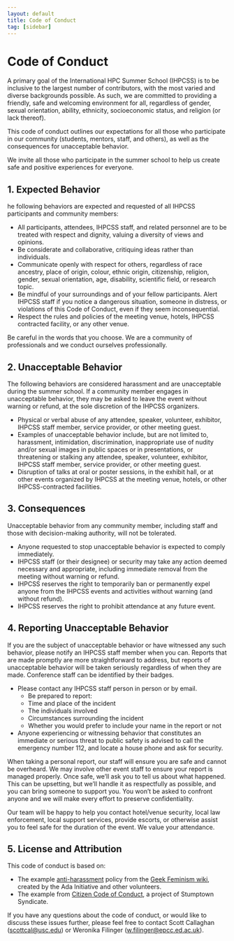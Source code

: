 ```yaml
---
layout: default
title: Code of Conduct
tag: [sidebar]
---
```


# Code of Conduct

A primary goal of the International HPC Summer School (IHPCSS) is to be inclusive to the largest number of contributors, with the most varied and diverse backgrounds possible.
As such, we are committed to providing a friendly, safe and welcoming environment for all, regardless of gender, sexual orientation, ability, ethnicity, socioeconomic status, and religion (or lack thereof).

This code of conduct outlines our expectations for all those who participate in our community (students, mentors, staff, and others), as well as the consequences for unacceptable behavior.

We invite all those who participate in the summer school to help us create safe and positive experiences for everyone.

## 1. Expected Behavior

he following behaviors are expected and requested of all IHPCSS participants and community members:

- All participants, attendees, IHPCSS staff, and related personnel are to be treated with respect and dignity, valuing a diversity of views and opinions.
- Be considerate and collaborative, critiquing ideas rather than individuals.
- Communicate openly with respect for others, regardless of race ancestry, place of origin, colour, ethnic origin, citizenship, religion, gender, sexual orientation, age, disability, scientific field, or research topic.
- Be mindful of your surroundings and of your fellow participants.
  Alert IHPCSS staff if you notice a dangerous situation, someone in distress, or violations of this Code of Conduct, even if they seem inconsequential.
- Respect the rules and policies of the meeting venue, hotels, IHPCSS contracted facility, or any other venue.

Be careful in the words that you choose.
We are a community of professionals and we conduct ourselves professionally.

## 2. Unacceptable Behavior

The following behaviors are considered harassment and are unacceptable during the summer school.
If a community member engages in unacceptable behavior, they may be asked to leave the event without warning or refund, at the sole discretion of the IHPCSS organizers.

- Physical or verbal abuse of any attendee, speaker, volunteer, exhibitor, IHPCSS staff member, service provider, or other meeting guest.
- Examples of unacceptable behavior include, but are not limited to, harassment, intimidation, discrimination, inappropriate use of nudity and/or sexual images in public spaces or in presentations, or threatening or stalking any attendee, speaker, volunteer, exhibitor, IHPCSS staff member, service provider, or other meeting guest.
- Disruption of talks at oral or poster sessions, in the exhibit hall, or at other events organized by IHPCSS at the meeting venue, hotels, or other IHPCSS-contracted facilities.

## 3. Consequences

Unacceptable behavior from any community member, including staff and those with decision-making authority, will not be tolerated.

- Anyone requested to stop unacceptable behavior is expected to comply immediately.
- IHPCSS staff (or their designee) or security may take any action deemed necessary and appropriate, including immediate removal from the meeting without warning or refund.
- IHPCSS reserves the right to temporarily ban or permanently expel anyone from the IHPCSS events and activities without warning (and without refund).
- IHPCSS reserves the right to prohibit attendance at any future event.

## 4. Reporting Unacceptable Behavior

If you are the subject of unacceptable behavior or have witnessed any such behavior, please notify an IHPCSS staff member when you can.
Reports that are made promptly are more straightforward to address, but reports of unacceptable behavior will be taken seriously regardless of when they are made.
Conference staff can be identified by their badges.

- Please contact any IHPCSS staff person in person or by email.
  - Be prepared to report:
  - Time and place of the incident
  - The individuals involved
  - Circumstances surrounding the incident
  - Whether you would prefer to include your name in the report or not
- Anyone experiencing or witnessing behavior that constitutes an immediate or serious threat to public safety is advised to call the emergency number 112, and locate a house phone and ask for security.

When taking a personal report, our staff will ensure you are safe and cannot be overheard.
We may involve other event staff to ensure your report is managed properly.
Once safe, we’ll ask you to tell us about what happened.
This can be upsetting, but we’ll handle it as respectfully as possible, and you can bring someone to support you.
You won’t be asked to confront anyone and we will make every effort to preserve confidentiality.

Our team will be happy to help you contact hotel/venue security, local law enforcement, local support services, provide escorts, or otherwise assist you to feel safe for the duration of the event. We value your attendance.

## 5. License and Attribution

This code of conduct is based on:

- The example [anti-harassment](http://geekfeminism.wikia.com/wiki/Conference_anti-harassment/Policy) policy from the [Geek Feminism wiki](http://geekfeminism.wikia.com/), created by the Ada Initiative and other volunteers.
- The example from [Citizen Code of Conduct](http://citizencodeofconduct.org/), a project of Stumptown Syndicate.

If you have any questions about the code of conduct, or would like to discuss these issues further, please feel free to contact Scott Callaghan (scottcal@usc.edu) or Weronika Filinger (w.filinger@epcc.ed.ac.uk).
